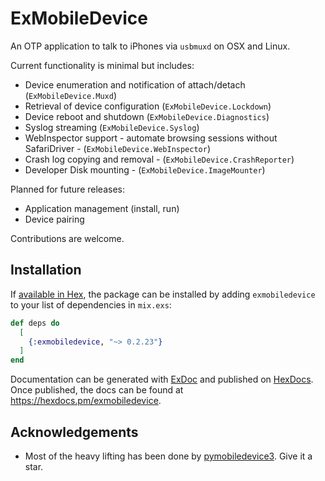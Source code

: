 # ExMobileDevice

An OTP application to talk to iPhones via `usbmuxd` on OSX and Linux.

Current functionality is minimal but includes:

- Device enumeration and notification of attach/detach (`ExMobileDevice.Muxd`)
- Retrieval of device configuration (`ExMobileDevice.Lockdown`)
- Device reboot and shutdown (`ExMobileDevice.Diagnostics`)
- Syslog streaming (`ExMobileDevice.Syslog`)
- WebInspector support - automate browsing sessions without SafariDriver -
  (`ExMobileDevice.WebInspector`)
- Crash log copying and removal - (`ExMobileDevice.CrashReporter`)
- Developer Disk mounting - (`ExMobileDevice.ImageMounter`)

Planned for future releases:

- Application management (install, run)
- Device pairing

Contributions are welcome.

## Installation

If [available in Hex](https://hex.pm/docs/publish), the package can be installed
by adding `exmobiledevice` to your list of dependencies in `mix.exs`:

```elixir
def deps do
  [
    {:exmobiledevice, "~> 0.2.23"}
  ]
end
```

Documentation can be generated with [ExDoc](https://github.com/elixir-lang/ex_doc)
and published on [HexDocs](https://hexdocs.pm). Once published, the docs can
be found at <https://hexdocs.pm/exmobiledevice>.

## Acknowledgements

- Most of the heavy lifting has been done by [pymobiledevice3](https://github.com/doronz88/pymobiledevice3). Give it a star.
